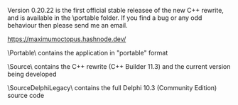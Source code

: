 Version 0.20.22 is the first official stable releasee of the new C++ rewrite, and is available in the \portable folder. If you find a bug or any odd behaviour then please send me an email.

https://maximumoctopus.hashnode.dev/

\Portable\ contains the application in "portable" format

\Source\ contains the C++ rewrite (C++ Builder 11.3) and the current version being developed

\SourceDelphiLegacy\ contains the full Delphi 10.3 (Community Edition) source code
